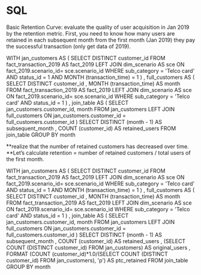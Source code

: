 # SQL
Basic Retention Curve: 
evaluate the quality of user acquisition in Jan 2019 by the retention metric. 
First, you need to know how many users are retained in each subsequent month from the first month (Jan 2019) 
they pay the successful transaction (only get data of 2019). 

WITH jan_customers AS (
SELECT DISTINCT customer_id
FROM fact_transaction_2019 AS fact_2019
LEFT JOIN dim_scenario AS sce
  ON fact_2019.scenario_id= sce.scenario_id
WHERE sub_category = 'Telco card'
  AND status_id = 1
  AND MONTH (transaction_time) = 1
)
, full_customers AS (
SELECT DISTINCT customer_id
       , MONTH (transaction_time) AS month
FROM fact_transaction_2019 AS fact_2019
LEFT JOIN dim_scenario AS sce
  ON fact_2019.scenario_id= sce.scenario_id
WHERE sub_category = 'Telco card'
AND status_id = 1
)
, join_table AS (
SELECT jan_customers.customer_id, month
FROM jan_customers 
LEFT JOIN  full_customers 
  ON jan_customers.customer_id = full_customers.customer_id
)
SELECT DISTINCT (month - 1) AS subsequent_month 
      , COUNT (customer_id) AS retained_users
FROM join_table
GROUP BY month


́**realize that the number of retained customers has decreased over time. 
**Let’s calculate retention =  number of retained customers / total users of the first month. 

WITH jan_customers AS (
SELECT DISTINCT customer_id
FROM fact_transaction_2019 AS fact_2019
LEFT JOIN dim_scenario AS sce
  ON fact_2019.scenario_id= sce.scenario_id
WHERE sub_category = 'Telco card'
  AND status_id = 1
  AND MONTH (transaction_time) = 1
)
, full_customers AS (
SELECT DISTINCT customer_id
       , MONTH (transaction_time) AS month
FROM fact_transaction_2019 AS fact_2019
LEFT JOIN dim_scenario AS sce
  ON fact_2019.scenario_id= sce.scenario_id
WHERE sub_category = 'Telco card'
AND status_id = 1
)
, join_table AS (
SELECT jan_customers.customer_id, month
FROM jan_customers 
LEFT JOIN  full_customers 
  ON jan_customers.customer_id = full_customers.customer_id
)
SELECT DISTINCT (month - 1) AS subsequent_month 
      , COUNT (customer_id) AS retained_users
      , (SELECT COUNT (DISTINCT customer_id) FROM jan_customers) AS original_users
      , FORMAT (COUNT (customer_id)*1.0/(SELECT COUNT (DISTINCT customer_id) FROM jan_customers), 'p') AS ptc_retained
FROM join_table
GROUP BY month



